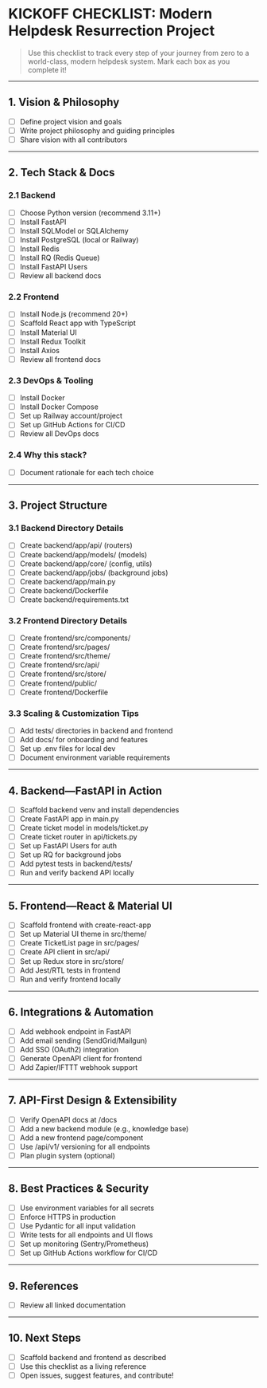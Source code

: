 # KICKOFF CHECKLIST: Modern Helpdesk Resurrection Project

> Use this checklist to track every step of your journey from zero to a world-class, modern helpdesk system. Mark each box as you complete it!

---

## 1. Vision & Philosophy
- [ ] Define project vision and goals
- [ ] Write project philosophy and guiding principles
- [ ] Share vision with all contributors

---

## 2. Tech Stack & Docs
### 2.1 Backend
- [ ] Choose Python version (recommend 3.11+)
- [ ] Install FastAPI
- [ ] Install SQLModel or SQLAlchemy
- [ ] Install PostgreSQL (local or Railway)
- [ ] Install Redis
- [ ] Install RQ (Redis Queue)
- [ ] Install FastAPI Users
- [ ] Review all backend docs

### 2.2 Frontend
- [ ] Install Node.js (recommend 20+)
- [ ] Scaffold React app with TypeScript
- [ ] Install Material UI
- [ ] Install Redux Toolkit
- [ ] Install Axios
- [ ] Review all frontend docs

### 2.3 DevOps & Tooling
- [ ] Install Docker
- [ ] Install Docker Compose
- [ ] Set up Railway account/project
- [ ] Set up GitHub Actions for CI/CD
- [ ] Review all DevOps docs

### 2.4 Why this stack?
- [ ] Document rationale for each tech choice

---

## 3. Project Structure
### 3.1 Backend Directory Details
- [ ] Create backend/app/api/ (routers)
- [ ] Create backend/app/models/ (models)
- [ ] Create backend/app/core/ (config, utils)
- [ ] Create backend/app/jobs/ (background jobs)
- [ ] Create backend/app/main.py
- [ ] Create backend/Dockerfile
- [ ] Create backend/requirements.txt

### 3.2 Frontend Directory Details
- [ ] Create frontend/src/components/
- [ ] Create frontend/src/pages/
- [ ] Create frontend/src/theme/
- [ ] Create frontend/src/api/
- [ ] Create frontend/src/store/
- [ ] Create frontend/public/
- [ ] Create frontend/Dockerfile

### 3.3 Scaling & Customization Tips
- [ ] Add tests/ directories in backend and frontend
- [ ] Add docs/ for onboarding and features
- [ ] Set up .env files for local dev
- [ ] Document environment variable requirements

---

## 4. Backend—FastAPI in Action
- [ ] Scaffold backend venv and install dependencies
- [ ] Create FastAPI app in main.py
- [ ] Create ticket model in models/ticket.py
- [ ] Create ticket router in api/tickets.py
- [ ] Set up FastAPI Users for auth
- [ ] Set up RQ for background jobs
- [ ] Add pytest tests in backend/tests/
- [ ] Run and verify backend API locally

---

## 5. Frontend—React & Material UI
- [ ] Scaffold frontend with create-react-app
- [ ] Set up Material UI theme in src/theme/
- [ ] Create TicketList page in src/pages/
- [ ] Create API client in src/api/
- [ ] Set up Redux store in src/store/
- [ ] Add Jest/RTL tests in frontend
- [ ] Run and verify frontend locally

---

## 6. Integrations & Automation
- [ ] Add webhook endpoint in FastAPI
- [ ] Add email sending (SendGrid/Mailgun)
- [ ] Add SSO (OAuth2) integration
- [ ] Generate OpenAPI client for frontend
- [ ] Add Zapier/IFTTT webhook support

---

## 7. API-First Design & Extensibility
- [ ] Verify OpenAPI docs at /docs
- [ ] Add a new backend module (e.g., knowledge base)
- [ ] Add a new frontend page/component
- [ ] Use /api/v1/ versioning for all endpoints
- [ ] Plan plugin system (optional)

---

## 8. Best Practices & Security
- [ ] Use environment variables for all secrets
- [ ] Enforce HTTPS in production
- [ ] Use Pydantic for all input validation
- [ ] Write tests for all endpoints and UI flows
- [ ] Set up monitoring (Sentry/Prometheus)
- [ ] Set up GitHub Actions workflow for CI/CD

---

## 9. References
- [ ] Review all linked documentation

---

## 10. Next Steps
- [ ] Scaffold backend and frontend as described
- [ ] Use this checklist as a living reference
- [ ] Open issues, suggest features, and contribute! 